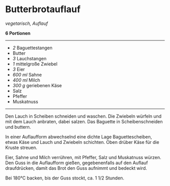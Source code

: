 # Butterbrotauflauf

*vegetarisch, Auflauf*

**6 Portionen**

---

- *2* Baguettestangen
- Butter
- *3* Lauchstangen
- *1* mittelgroße Zwiebel
- *3* Eier
- *600 ml* Sahne
- *400 ml* Milch
- *300 g* geriebenen Käse
- Salz
- Pfeffer
- Muskatnuss

---

Den Lauch in Scheiben schneiden und waschen.
Die Zwiebeln würfeln und mit dem Lauch anbraten, dabei salzen.
Das Baguette in Scheibenschneiden und buttern.

In einer Auflaufform abwechselnd eine dichte Lage Baguettescheiben, etwas Käse und Lauch und Zwiebeln schichten.
Oben drüber Käse für die Kruste streuen.

Eier, Sahne und Milch verrühren, mit Pfeffer, Salz und Muskatnuss würzen.
Den Guss in die Auflaufform gießen, gegebenenfalls auf den Auflauf draufdrücken, damit das Brot den Guss aufnimmt und bedeckt wird.

Bei 180°C backen, bis der Guss stockt, ca. 1 1/2 Stunden.
